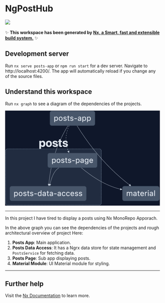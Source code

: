 # NgPostHub

<a alt="Nx logo" href="https://nx.dev" target="_blank" rel="noreferrer"><img src="https://raw.githubusercontent.com/nrwl/nx/master/images/nx-logo.png" width="45"></a>

✨ **This workspace has been generated by [Nx, a Smart, fast and extensible build system.](https://nx.dev)** ✨

## Development server

Run `nx serve posts-app` or `npm run start` for a dev server. Navigate to http://localhost:4200/. The app will automatically reload if you change any of the source files.

## Understand this workspace

Run `nx graph` to see a diagram of the dependencies of the projects.

<img src="./graph.png">

---

In this project I have tired to display a posts using Nx MonoRepo Apporach.

In the above graph you can see the dependencies of the projects and rough architectural overview of project
Here:
1. **Posts App**: Main application.
2. **Posts Data Access**: It has a Ngrx data store for state management and `PostsService` for fetching data.
3. **Posts Page**: Sub app displaying posts.
4. **Material Module**: UI Material module for styling.

---




## Further help

Visit the [Nx Documentation](https://nx.dev) to learn more.
